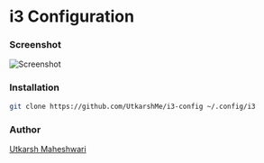 # i3 Configuration

### Screenshot
![Screenshot](https://gist.githubusercontent.com/UtkarshMe/fa799476f8506e14e0b4df12e51abd8c/raw/494fa582989377256aef6632f26af83921844e08/screenshot.jpg "Screenshot")

### Installation
```bash
git clone https://github.com/UtkarshMe/i3-config ~/.config/i3
```

### Author
[Utkarsh Maheshwari](https://github.com/UtkarshMe)
